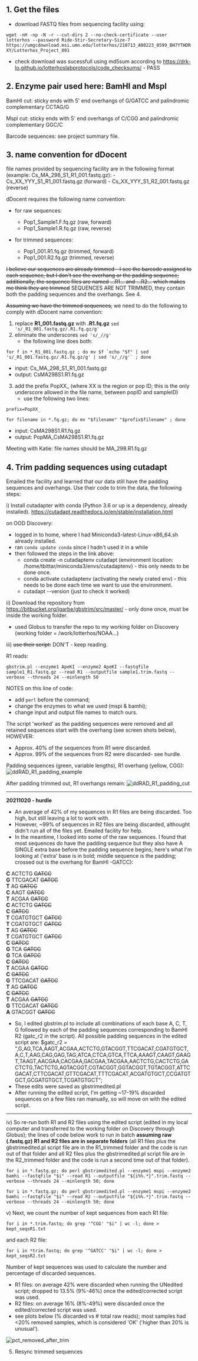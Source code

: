 ## 1. Get the files

- download FASTQ files from sequencing facility using:

```wget -nH -np -N -r --cut-dirs 2 --no-check-certificate --user lotterhos --password Ride-Stir-Secretary-Size-7 https://umgcdownload.msi.umn.edu/lotterhos/210713_A00223_0599_BH7YTHDRXY/Lotterhos_Project_001```

- check download was sucessfull using md5sum according to https://drk-lo.github.io/lotterhoslabprotocols/code_checksums/ - PASS

## 2. Enzyme pair used here: BamHI and Mspl

BamHI cut: sticky ends with 5' end overhangs of G/GATCC and palindromic complementary CCTAG/G

Mspl cut: sticky ends with 5' end overhangs of C/CGG and palindromic complementary GGC/C  

Barcode sequences: see project summary file.

## 3. name convention for dDocent

file names provided by sequencing facility are in the following format (example: Cs_MA_298_S1_R1_001.fastq.gz): 
      - Cs_XX_YYY_S1_R1_001.fastq.gz (forward)
      - Cs_XX_YYY_S1_R2_001.fastq.gz (reverse)

dDocent requires the following name convention:
- for raw sequences:

    - Pop1_Sample1.F.fq.gz (raw, forward)
    - Pop1_Sample1.R.fq.gz (raw, reverse)

- for trimmed sequences:

    - Pop1_001.R1.fq.gz (trimmed, forward)
    - Pop1_001.R2.fq.gz (trimmed, reverse)


~~I believe our sequences are already trimmed - I see the barcode assigned to each sequence, but I don't see the overhang or the padding sequence; additionally, the sequence files are named ...R1... and ...R2... which makes me think they are trimmed~~ SEQUENCES ARE NOT TRIMMED, they contain both the padding sequences and the overhangs. See 4.

~~Assuming we have the trimmed sequences,~~ we need to do the following to comply with dDocent name convention:

1) replace **R1_001.fastq.gz** with **.R1.fq.gz** ```sed 's/_R1_001.fastq.gz/.R1.fq.gz/g'```
2) eliminate the underscores ```sed 's/_//g'```
      - the following line does both:

```for f in *_R1_001.fastq.gz ; do mv $f `echo "$f" | sed 's/_R1_001.fastq.gz/.R1.fq.gz/g' | sed 's/_//g'` ; done```

      
   - input: Cs_MA_298_S1_R1_001.fastq.gz
   - output: CsMA298S1.R1.fq.gz
      
3) add the prefix PopXX_ (where XX is the region or pop ID; this is the only underscore allowed in the file name, between popID and sampleID)
      - use the following two lines:
      
```prefix=PopXX_```

```for filename in *.fq.gz; do mv "$filename" "$prefix$filename" ; done```
    
  - input: CsMA298S1.R1.fq.gz
  - output: PopMA_CsMA298S1.R1.fq.gz


Meeting with Katie: file names should be MA_298.R1.fq.gz


## 4. Trim padding sequences using cutadapt

Emailed the facility and learned that our data still have the padding sequences and overhangs. Use their code to trim the data, the following steps:

i) Install cutadapter with conda (Python 3.6 or up is a dependency, already installed).
https://cutadapt.readthedocs.io/en/stable/installation.html

on OOD Discovery:

- logged in to home, where I had Miniconda3-latest-Linux-x86_64.sh already installed.
- ran `conda update conda` since I hadn't used it in a while
- then followed the steps in the link above:
     - conda create -n cutadaptenv cutadapt (environment location: /home/tbittar/miniconda3/envs/cutadaptenv) - this only needs to be done once.
     - conda activate cutadaptenv (activating the newly crated env) - this needs to be done each time we want to use the environment.
     - cutadapt --version (just to check it worked)

ii) Download the repository from https://bitbucket.org/jgarbe/gbstrim/src/master/ - only done once, must be inside the working folder.

- used Globus to transfer the repo to my working folder on Discovery (working folder = /work/lotterhos/NOAA...)

iii) ~~use their script:~~ DON'T - keep reading.

R1 reads:

`gbstrim.pl --enzyme1 ApeKI --enzyme2 ApeKI --fastqfile sample1_R1.fastq.gz --read R1 --outputfile sample1.trim.fastq --verbose --threads 24 --minlength 50`

NOTES on this line of code: 
  - add `perl` before the command; 
  - change the enzymes to what we used (mspi & bamhi); 
  - change input and output file names to match ours.

The script 'worked' as the padding sequences were removed and all retained sequences start with the overhang (see screen shots below), HOWEVER:
  - Approx. 40% of the sequences from R1 were discarded.
  - Approx. 99% of the sequences from R2 were discarded- see hurdle.


Padding sequences (green, variable lengths), R1 overhang (yellow, CGG):
![ddRAD_R1_padding_example](https://user-images.githubusercontent.com/52291277/138742166-121f016b-6cb7-402e-9182-d77c39dbd8db.png)

After padding trimmed out, R1 overhangs remain:
![ddRAD_R1_padding_cut](https://user-images.githubusercontent.com/52291277/138744664-ecaf076b-573d-4d08-8982-b47d613381b1.png)




-----------------------------------------------

**20211020 - hurdle**

  - An average of 42% of my sequences in R1 files are being discarded. Too high, but still leaving a lot to work with. 
  - However, ~99% of sequences in R2 files are being discarded, althought didn't run all of the files yet. Emailed facility for help. 
  - In the meantime, I looked into some of the raw sequences. I found that most sequences do have the padding sequence but they also have A SINGLE extra base before the padding sequence begins; here's what I'm looking at ('extra' base is in bold; middle sequence is the padding; crossed out is the overhang for BamHI -GATCC):
            
**C** ACTCTG ~~GATCC~~  
**G** TTCGACAT ~~GATCC~~  
**T** AG ~~GATCC~~  
**C** AAGT ~~GATCC~~  
**T** ACGAA ~~GATCC~~  
**C** ACTCTG ~~GATCC~~  
**C** ~~GATCC~~  
**T** CGATGTGCT ~~GATCC~~  
**T** CGATGTGCT ~~GATCC~~  
**T** AG ~~GATCC~~  
**T** CGATGTGCT ~~GATCC~~  
**C** ~~GATCC~~  
**G** TCA ~~GATCC~~  
**G** TCA ~~GATCC~~  
**C** ~~GATCC~~  
**T** ACGAA ~~GATCC~~  
**C** ~~GATCC~~  
**G** TTCGACAT ~~GATCC~~  
**T** AG ~~GATCC~~  
**C** ~~GATCC~~  
**T** ACGAA ~~GATCC~~  
**G** TTCGACAT ~~GATCC~~  
**A** GTACGGT ~~GATCC~~  

- So, I edited gbstrim.pl to include all combinations of each base A, C, T, G followed by each of the padding sequences corresponding to BamHI R2 (gatc_r2 in the script). All possible padding sequences in the edited script are: $gatc_r2 = ",G,AG,TCA,AAGT,ACGAA,ACTCTG,GTACGGT,TTCGACAT,CGATGTGCT,A,C,T,AAG,CAG,GAG,TAG,ATCA,CTCA,GTCA,TTCA,AAAGT,CAAGT,GAAGT,TAAGT,AACGAA,CACGAA,GACGAA,TACGAA,AACTCTG,CACTCTG,GACTCTG,TACTCTG,AGTACGGT,CGTACGGT,GGTACGGT,TGTACGGT,ATTCGACAT,CTTCGACAT,GTTCGACAT,TTTCGACAT,ACGATGTGCT,CCGATGTGCT,GCGATGTGCT,TCGATGTGCT";
- These edits were saved as gbstrimedited.pl
- After running the edited script, I'm getting ~17-19% discarded sequences on a few files ran manually, so will move on with the edited script.
------------------------------------------------------

iv) So re-run both R1 and R2 files using the edited script (edited in my local computer and transferred to the working folder on Discovery through Globus); the lines of code below work to run in batch **assuming raw (.fastq.gz) R1 and R2 files are in separate folders** (all R1 files plus the gbstrimedited.pl script file are in the R1_trimmed folder and the code is run out of that folder and all R2 files plus the gbstrimedited.pl script file are in the R2_trimmed folder and the code is run a second time out of that folder).

`for i in *.fastq.gz; do perl gbstrimedited.pl --enzyme1 mspi --enzyme2 bamhi --fastqfile "$i" --read R1 --outputfile "${i%%.*}".trim.fastq --verbose --threads 24 --minlength 50; done`

`for i in *.fastq.gz; do perl gbstrimedited.pl --enzyme1 mspi --enzyme2 bamhi --fastqfile "$i" --read R2 --outputfile "${i%%.*}".trim.fastq --verbose --threads 24 --minlength 50; done`

v) Next, we count the number of kept sequences from each R1 file:

`for i in *.trim.fastq; do grep '^CGG' "$i" | wc -l; done > kept_seqsR1.txt`

and each R2 file:

`for i in *trim.fastq; do grep '^GATCC' "$i" | wc -l; done > kept_seqsR2.txt`
  

Number of kept sequences was used to calculate the number and percentage of discarded sequences.
  - R1 files: on average 42% were discarded when running the UNedited script; dropped to 13.5% (9%-46%) once the edited/corrected script was used. 
  - R2 files: on average 16% (8%-49%) were discarded once the edited/corrected script was used.
  - see plots below (% discarded vs # total raw reads); most samples had <20% removed samples, which is considered 'OK' ('higher than 20% is unusual').
      

![pct_removed_after_trim](https://user-images.githubusercontent.com/52291277/139146836-1ab68222-1b61-40cd-8346-6298cb1c1356.png)


5) Resync trimmed sequences



